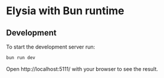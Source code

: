 # Elysia with Bun runtime

## Development
To start the development server run:
```bash
bun run dev
```

Open http://localhost:5111/ with your browser to see the result.
